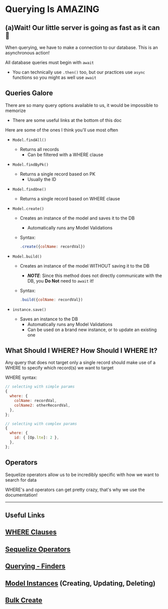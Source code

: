 # Querying Is AMAZING

## (a)Wait! Our little server is going as fast as it can 🥺

When querying, we have to make a connection to our database. This is an asynchronous action!

All database queries must begin with `await`

- You can technically use `.then()` too, but our practices use `async` functions so you might as well use `await`

## Queries Galore

There are so many query options available to us, it would be impossible to memorize

- There are some useful links at the bottom of this doc

Here are some of the ones I think you'll use most often

- `Model.findAll()`

  - Returns all records
    - Can be filtered with a WHERE clause

- `Model.findByPk()`

  - Returns a single record based on PK
    - Usually the ID

- `Model.findOne()`

  - Returns a single record based on WHERE clause

- `Model.create()`

  - Creates an instance of the model and saves it to the DB
    - Automatically runs any Model Validations
  - Syntax:

    ```js
    .create({colName: recordVal})
    ```

- `Model.build()`

  - Creates an instance of the model WITHOUT saving it to the DB
    - **_NOTE_**: Since this method does not directly communicate with the DB, you **Do Not** need to `await` it!
  - Syntax:

    ```js
    .build({colName: recordVal})
    ```

- `instance.save()`

  - Saves an instance to the DB
    - Automatically runs any Model Validations
    - Can be used on a brand new instance, or to update an existing one

## What Should I WHERE? How Should I WHERE It?

Any query that does not target only a single record should make use of a WHERE to specify which record(s) we want to target

WHERE syntax:

```js
// selecting with simple params
{
  where: {
    colName: recordVal,
    colName2: otherRecordVal,
  },
};

// selecting with complex params
{
  where: {
    id: { [Op.lte]: 2 },
  },
};
```

## Operators

Sequelize operators allow us to be incredibly specific with how we want to search for data

WHERE's and operators can get pretty crazy, that's why we use the documentation!

---

## Useful Links

## [WHERE Clauses](https://sequelize.org/docs/v6/core-concepts/model-querying-basics/#applying-where-clauses)

## [Sequelize Operators](https://sequelize.org/docs/v6/core-concepts/model-querying-basics/#operators)

## [Querying - Finders](https://sequelize.org/docs/v6/core-concepts/model-querying-finders/)

## [Model Instances](https://sequelize.org/docs/v6/core-concepts/model-instances) (Creating, Updating, Deleting)

## [Bulk Create](https://sequelize.org/api/v6/class/src/model.js~model#static-method-bulkCreate)
